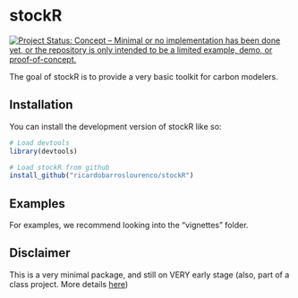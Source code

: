 
<!-- README.md is generated from README.Rmd. Please edit that file -->

# stockR

<!-- badges: start -->

[![Project Status: Concept – Minimal or no implementation has been done
yet, or the repository is only intended to be a limited example, demo,
or
proof-of-concept.](https://www.repostatus.org/badges/latest/concept.svg)](https://www.repostatus.org/#concept)
<!-- badges: end -->

The goal of stockR is to provide a very basic toolkit for carbon
modelers.

## Installation

You can install the development version of stockR like so:

``` r
# Load devtools
library(devtools)

# Load stockR from github
install_github("ricardobarroslourenco/stockR")
```

## Examples

For examples, we recommend looking into the “vignettes” folder.

## Disclaimer

This is a very minimal package, and still on VERY early stage (also,
part of a class project. More details
[here](https://github.com/ricardobarroslourenco/My_First_Repository))
